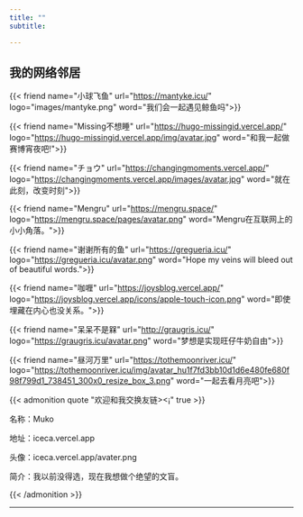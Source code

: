 ```yaml
---
title: ""
subtitle:

---
```

## 我的网络邻居

{{< friend name="小球飞鱼" url="https://mantyke.icu/" logo="images/mantyke.png" word="我们会一起遇见鲸鱼吗">}}

{{< friend name="Missing不想睡" url="https://hugo-missingid.vercel.app/" logo="https://hugo-missingid.vercel.app/img/avatar.jpg" word="和我一起做赛博宵夜吧!">}}

{{< friend name="チョウ" url="https://changingmoments.vercel.app/" logo="https://changingmoments.vercel.app/images/avatar.jpg" word="就在此刻，改变时刻">}}

{{< friend name="Mengru" url="https://mengru.space/" logo="https://mengru.space/pages/avatar.png" word="Mengru在互联网上的小小角落。">}}

{{< friend name="谢谢所有的鱼" url="https://gregueria.icu/" logo="https://gregueria.icu/avatar.png" word="Hope my veins will bleed out of beautiful words.">}}

{{< friend name="咖喱" url="https://joysblog.vercel.app/" logo="https://joysblog.vercel.app/icons/apple-touch-icon.png" word="即使埋藏在内心也没关系。">}}

{{< friend name="呆呆不是槑" url="http://graugris.icu/" logo="https://graugris.icu/avatar.png" word="梦想是实现旺仔牛奶自由">}}

{{< friend name="昼河万里" url="https://tothemoonriver.icu/" logo="https://tothemoonriver.icu/img/avatar_hu1f7fd3bb10d1d6e480fe680f98f799d1_738451_300x0_resize_box_3.png" word="一起去看月亮吧">}}


<!--
## 欢迎和我交换友链><¡
> 名称：Muko
>
> 地址：iceca.vercel.app
>
> 头像：iceca.vercel.app/avater.png
>
> 简介：我以前没得选，现在我想做个绝望的文盲。

-->

{{< admonition quote "欢迎和我交换友链><¡" true >}}

名称：Muko

地址：iceca.vercel.app

头像：iceca.vercel.app/avater.png

简介：我以前没得选，现在我想做个绝望的文盲。

{{< /admonition >}}

---